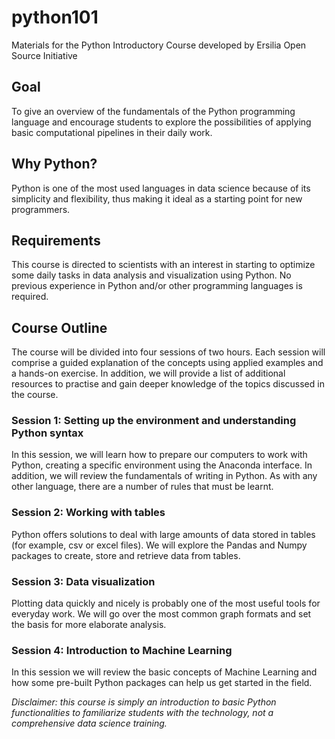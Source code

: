 # python101
Materials for the Python Introductory Course developed by Ersilia Open Source Initiative

## Goal
To give an overview of the fundamentals of the Python programming language and encourage students to explore the possibilities of applying basic computational pipelines in their daily work.
## Why Python?
Python is one of the most used languages in data science because of its simplicity and flexibility, thus making it ideal as a starting point for new programmers. 
## Requirements
This course is directed to scientists with an interest in starting to optimize some daily tasks in data analysis and visualization using Python. No previous experience in Python and/or other programming languages is required.
## Course Outline
The course will be divided into four sessions of two hours. Each session will comprise a guided explanation of the concepts using applied examples and a hands-on exercise. In addition, we will provide a list of additional resources to practise and gain deeper knowledge of the topics discussed in the course.
### Session 1: Setting up the environment and understanding Python syntax
In this session, we will learn how to prepare our computers to work with Python, creating a specific environment using the Anaconda interface. In addition, we will review the fundamentals of writing in Python. As with any other language, there are a number of rules that must be learnt.
### Session 2: Working with tables
Python offers solutions to deal with large amounts of data stored in tables (for example, csv or excel files). We will explore the Pandas and Numpy packages to create, store and retrieve data from tables.
### Session 3: Data visualization
Plotting data quickly and nicely is probably one of the most useful tools for everyday work. We will go over the most common graph formats and set the basis for more elaborate analysis.
### Session 4: Introduction to Machine Learning
In this session we will review the basic concepts of Machine Learning and how some pre-built Python packages can help us get started in the field.

*Disclaimer: this course is simply an introduction to basic Python functionalities to familiarize students with the technology, not a comprehensive data science training.*


